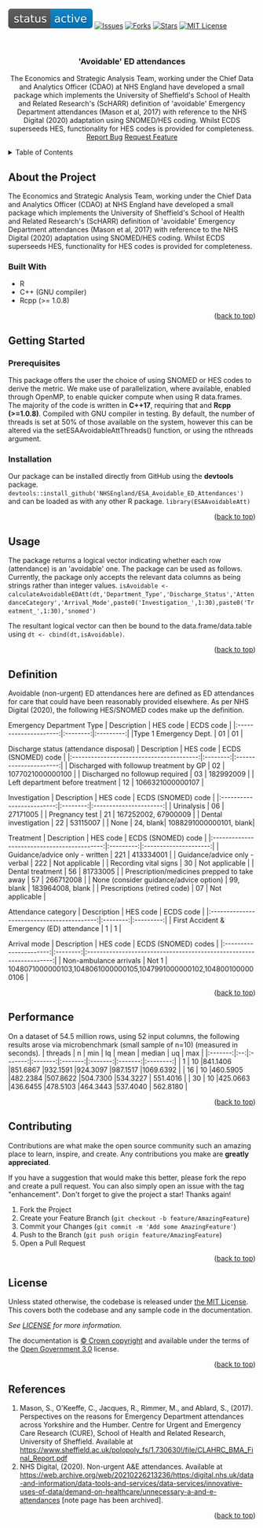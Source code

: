 <a name="readme-top"></a>

<!-- project shields -->
![status: active](https://github.com/GIScience/badges/raw/master/status/active.svg)
[![Issues][issues-shield]][license-url]
[![Forks][forks-shield]][forks-url]
[![Stars][stars-shield]][stars-url]
[![MIT License][license-shield]][license-url]

<!-- project header -->
<br/>
<div align="center">
  <h3 align="center">'Avoidable' ED attendances</h3>
  <p align="center">
    The Economics and Strategic Analysis Team, working under the Chief Data and Analytics Officer (CDAO) at NHS England have developed a small package which implements the University of Sheffield's School of Health and Related Research's (ScHARR) definition of 'avoidable' Emergency Department attendances (Mason et al, 2017) with reference to the NHS Digital (2020) adaptation using SNOMED/HES coding. Whilst ECDS superseeds HES, functionality for HES codes is provided for completeness.
    <br/>
    <a href="https://github.com/nhsengland/ESA_Avoidable_ED_Attendances/issues">Report Bug</a>
    <a href="https://github.com/nhsengland/ESA_Avoidable_ED_Attendances/issues">Request Feature</a>
  </p>
</div>

<!-- table of contents -->
<details>
    <summary>Table of Contents</summary>
    <ol>
        <li>
            <a href="#about-the-project">About the project</a>
            <ul>
                <li><a href="#built-with">Built With</a></li>
            </ul>
        </li>
        <li>
            <a href="#getting-started">Getting Started</a>
            <ul>
                <li><a href="#prerequisites">Prerequisites</a></li>
                <li><a href="#installation">Installation</a></li>
            </ul>
        </li>
        <li><a href="#usage">Usage</a></li>
        <li><a href="#definition">Definition</a></li>
        <li><a href="#performance">Performance</a></li>
        <li><a href="#contributing">Contributing</a></li>
        <li><a href="#license">License</a></li>
        <li><a href="#contact">Contact</a></li>
        <li><a href="#references">References</a></li>
    </ol>
</details>

<!-- About the project -->
## About the Project
The Economics and Strategic Analysis Team, working under the Chief Data and Analytics Officer (CDAO) at NHS England have developed a small package which implements the University of Sheffield's School of Health and Related Research's (ScHARR) definition of 'avoidable' Emergency Department attendances (Mason et al, 2017) with reference to the NHS Digital (2020) adaptation using SNOMED/HES coding. Whilst ECDS superseeds HES, functionality for HES codes is provided for completeness.

### Built With

- R
- C++ (GNU compiler)
- Rcpp (>= 1.0.8)

<p align="right">(<a href="#readme-top">back to top</a>)</p>

<!-- Getting started -->

## Getting Started

### Prerequisites

This package offers the user the choice of using SNOMED or HES codes to derive the metric. We make use of parallelization, where available, enabled through OpenMP, to enable quicker compute when using R data.frames. The majority of the code is written in **C++17**, requiring that and **Rcpp (>=1.0.8)**. Compiled with GNU compiler in testing. By default, the number of threads is set at 50% of those available on the system, however this can be altered via the setESAAvoidableAttThreads() function, or using the nthreads argument. 

### Installation

Our package can be installed directly from GitHub using the **devtools** package.
`devtools::install_github('NHSEngland/ESA_Avoidable_ED_Attendances')`
and can be loaded as with any other R package.
`library(ESAAvoidableAtt)`

<p align="right">(<a href="#readme-top">back to top</a>)</p>

<!-- Usage --->

## Usage

The package returns a logical vector indicating whether each row (attendance) is an 'avoidable' one. The package can be used as follows. Currently, the package only accepts the relevant data columns as being strings rather than integer values. 
`isAvoidable <- calculateAvoidableEDAtt(dt,'Department_Type','Discharge_Status','AttendanceCategory','Arrival_Mode',paste0('Investigation_',1:30),paste0('Treatment_',1:30),'snomed')`

The resultant logical vector can then be bound to the data.frame/data.table using 
`dt <- cbind(dt,isAvoidable)`.

<p align="right">(<a href="#readme-top">back to top</a>)</p>

<!-- Definition -->

## Definition

Avoidable (non-urgent) ED attendances here are defined as ED attendances for care that could have been reasonably provided elsewhere. As per NHS Digital (2020), the following HES/SNOMED codes make up the definition.

Emergency Department Type
| Description           | HES code | ECDS code |
|:---------------------:|:--------:|:---------:|
|Type 1 Emergency Dept. | 01       | 01        |

Discharge status (attendance disposal)
| Description                              | HES code |    ECDS (SNOMED) code  |
|:----------------------------------------:|:--------:|:----------------------:|
| Discharged with followup treatment by GP | 02       | 1077021000000100       |
| Discharged no followup required          | 03       | 182992009              |
| Left department before treatment         | 12       | 1066321000000107       |

Investigation 
| Description               | HES code | ECDS (SNOMED) code     |
|:-------------------------:|:--------:|:----------------------:|
| Urinalysis                | 06       | 27171005               |
| Pregnancy test            | 21       | 167252002, 67900009    |
| Dental investigation      | 22       | 53115007               |
| None                      | 24, blank| 1088291000000101, blank|

Treatment 
| Description                                 | HES code  | ECDS (SNOMED) code    |
|:-------------------------------------------:|:---------:|:---------------------:|
| Guidance/advice only - written              | 221       | 413334001             |
| Guidance/advice only - verbal               | 222       | Not applicable        |
| Recording vital signs                       | 30        | Not applicable        |
| Dental treatment                            | 56        | 81733005              |
| Prescription/medicines prepped to take away | 57        | 266712008             |
| None (consider guidance/advice option)      | 99, blank | 183964008, blank      |
| Prescriptions (retired code)                | 07        | Not applicable        |

Attendance category 
| Description                                | HES code | ECDS code |
|:------------------------------------------:|:--------:|:---------:|
| First Accident & Emergency (ED) attendance | 1        | 1         |

Arrival mode 
| Description            | HES code | ECDS (SNOMED) codes                                                 |
|:----------------------:|:--------:|:-------------------------------------------------------------------:|
| Non-ambulance arrivals | Not 1    | 1048071000000103,1048061000000105,1047991000000102,1048001000000106 |

<p align="right">(<a href="#readme-top">back to top</a>)</p>

<!-- performance notes -->

## Performance
On a dataset of 54.5 million rows, using 52 input columns, the following results arose via microbenchmark (small sample of n=10) (measured in seconds).
| threads | n  | min     | lq      | mean    | median  | uq      | max      |
|:-------:|:--:|:-------:|:-------:|:-------:|:-------:|:-------:|:--------:|
| 1       | 10 |841.1406 |851.6867 |932.1591 |924.3097 |987.1517 |1069.6392 |
| 16      | 10 |460.5905 |482.2384 |507.8622 |504.7300 |534.3227 | 551.4016 |
| 30      | 10 |425.0663 |436.6455 |478.5103 |464.3443 |537.4040 | 562.8180 |

<p align="right">(<a href="#readme-top">back to top</a>)</p>

<!-- Contributing -->

## Contributing

Contributions are what make the open source community such an amazing place to learn, inspire, and create. Any contributions you make are **greatly appreciated**.

If you have a suggestion that would make this better, please fork the repo and create a pull request. You can also simply open an issue with the tag "enhancement".
Don't forget to give the project a star! Thanks again!

1. Fork the Project
2. Create your Feature Branch (`git checkout -b feature/AmazingFeature`)
3. Commit your Changes (`git commit -m 'Add some AmazingFeature'`)
4. Push to the Branch (`git push origin feature/AmazingFeature`)
5. Open a Pull Request

<p align="right">(<a href="#readme-top">back to top</a>)</p>

<!-- LICENSE -->
## License

Unless stated otherwise, the codebase is released under [the MIT License](https://github.com/nhsengland/ESA_Avoidable_ED_Attendances/blob/main/LICENSE). This covers both the codebase and any sample code in the documentation.

_See [LICENSE](https://github.com/nhsengland/ESA_Avoidable_ED_Attendances/blob/main/LICENSE) for more information._

The documentation is [© Crown copyright](http://www.nationalarchives.gov.uk/information-management/re-using-public-sector-information/uk-government-licensing-framework/crown-copyright/) and available under the terms of the [Open Government 3.0](http://www.nationalarchives.gov.uk/doc/open-government-licence/version/3/) license.

<p align="right">(<a href="#readme-top">back to top</a>)</p>

<!-- references -->

## References

1. Mason, S., O'Keeffe, C., Jacques, R., Rimmer, M., and Ablard, S., (2017). Perspectives on the reasons for Emergency Department attendances across Yorkshire and the Humber. Centre for Urgent and Emergency Care Research (CURE), School of Health and Related Research, University of Sheffield. Available at https://www.sheffield.ac.uk/polopoly_fs/1.730630!/file/CLAHRC_BMA_Final_Report.pdf
2. NHS Digital, (2020). Non-urgent A&E attendances. Available at https://web.archive.org/web/20210226213236/https:/digital.nhs.uk/data-and-information/data-tools-and-services/data-services/innovative-uses-of-data/demand-on-healthcare/unnecessary-a-and-e-attendances [note page has been archived].

<p align="right">(<a href="#readme-top">back to top</a>)</p>

<!-- Markdown links -->
[issues-shield]: https://img.shields.io/github/issues/nhsengland/ESA_Avoidable_ED_Attendances
[issues-url]: https://github.com/nhsengland/ESA_Avoidable_ED_Attendances/issues
[forks-shield]: https://img.shields.io/github/forks/nhsengland/ESA_Avoidable_ED_Attendances
[forks-url]: https://github.com/nhsengland/ESA_Avoidable_ED_Attendances/network/members
[stars-shield]: https://img.shields.io/github/stars/nhsengland/ESA_Avoidable_ED_Attendances
[stars-url]: https://github.com/nhsengland/ESA_Avoidable_ED_Attendances/stargazers
[license-shield]: https://img.shields.io/github/license/nhsengland/ESA_Avoidable_ED_Attendances
[license-url]: https://github.com/nhsengland/ESA_Avoidable_ED_Attendances/main/blob/LICENSE
